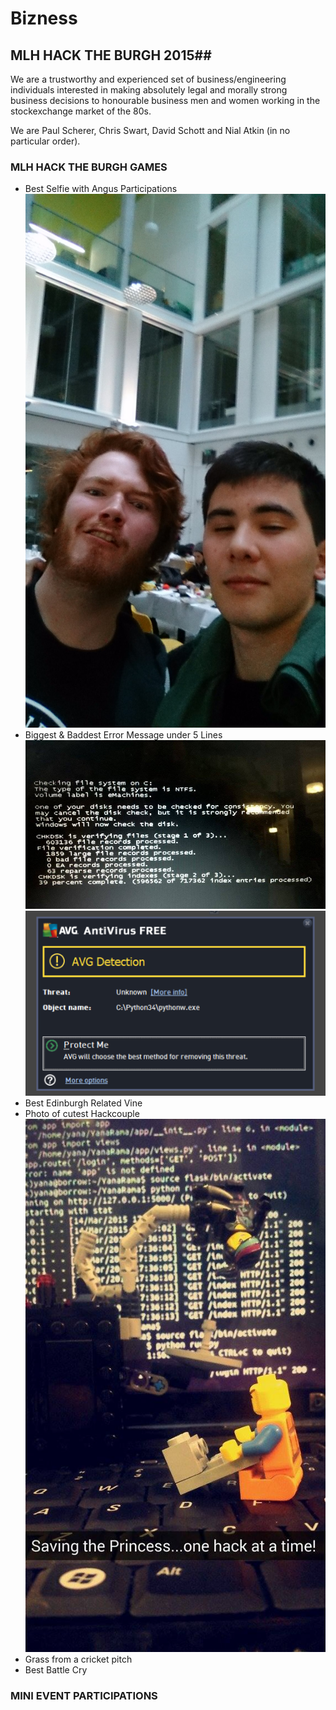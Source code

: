 # Bizness #

## MLH HACK THE BURGH 2015##

We are a trustworthy and experienced set of business/engineering individuals interested in making absolutely legal and morally strong business decisions to honourable business men and women working in the stockexchange market of the 80s.

We are Paul Scherer, Chris Swart, David Schott and Nial Atkin (in no particular order).

### MLH HACK THE BURGH GAMES ###
- Best Selfie with Angus Participations
![Selfie](selfie.JPG)
- Biggest & Baddest Error Message under 5 Lines
![Error](error.jpg)
![pythonisevil](pythonisevil.png)
- Best Edinburgh Related Vine
- Photo of cutest Hackcouple
![Couple](couple.jpg)
- Grass from a cricket pitch
- Best Battle Cry

### MINI EVENT PARTICIPATIONS ###

